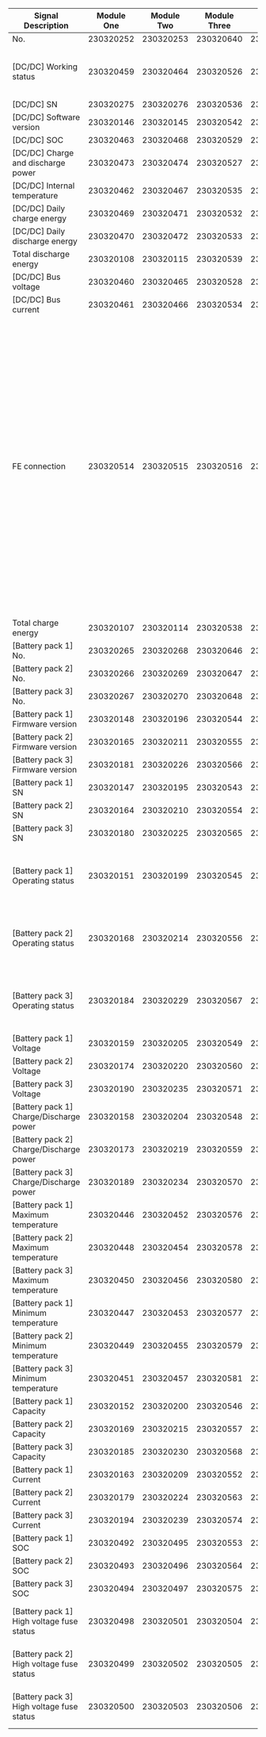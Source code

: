 | Signal Description              | Module One | Module Two | Module Three | Module Four | Possible Values                          |
|--------------------------------|------------|------------|--------------|-------------|-----------------------------------------|
| No.                            | 230320252  | 230320253  | 230320640   | 230320641  |                                         |
| [DC/DC] Working status         | 230320459  | 230320464  | 230320526   | 230320583  | 0: Offline, 1: Standby, 2: Running, 3: Fault, 4: Hibernation |
| [DC/DC] SN                     | 230320275  | 230320276  | 230320536   | 230320593  |                                         |
| [DC/DC] Software version       | 230320146  | 230320145  | 230320542   | 230320599  |                                         |
| [DC/DC] SOC                    | 230320463  | 230320468  | 230320529   | 230320586  | Unit: %                                 |
| [DC/DC] Charge and discharge power | 230320473  | 230320474  | 230320527   | 230320584  | Unit: kW                                |
| [DC/DC] Internal temperature   | 230320462  | 230320467  | 230320535   | 230320592  | Unit: ℃                                 |
| [DC/DC] Daily charge energy    | 230320469  | 230320471  | 230320532   | 230320589  | Unit: kWh                               |
| [DC/DC] Daily discharge energy | 230320470  | 230320472  | 230320533   | 230320590  | Unit: kWh                               |
| Total discharge energy         | 230320108  | 230320115  | 230320539   | 230320596  | Unit: kWh                               |
| [DC/DC] Bus voltage            | 230320460  | 230320465  | 230320528   | 230320585  | Unit: V                                 |
| [DC/DC] Bus current            | 230320461  | 230320466  | 230320534   | 230320591  | Unit: A                                 |
| FE connection                  | 230320514  | 230320515  | 230320516   | 230320517  | 0: Disconnected, 1: Connecting..., 2: Connected, 3: Connection failed, 4: Internal error, 5: Closed by peer, 6: Link error, 7: Port unreachable, 8: Peer certificate verification failed, 9: Local certificate abnormal, 20: Unsuccessful domain name resolution, 21: Server unreachable, 22: Link unresponsive, 23: Second challenge authentication failed |
| Total charge energy             | 230320107  | 230320114  | 230320538   | 230320595  | Unit: kWh                               |
| [Battery pack 1] No.           | 230320265  | 230320268  | 230320646   | 230320649  |                                         |
| [Battery pack 2] No.           | 230320266  | 230320269  | 230320647   | 230320650  |                                         |
| [Battery pack 3] No.           | 230320267  | 230320270  | 230320648   | 230320651  |                                         |
| [Battery pack 1] Firmware version | 230320148  | 230320196  | 230320544   | 230320601  |                                         |
| [Battery pack 2] Firmware version | 230320165  | 230320211  | 230320555   | 230320612  |                                         |
| [Battery pack 3] Firmware version | 230320181  | 230320226  | 230320566   | 230320623  |                                         |
| [Battery pack 1] SN            | 230320147  | 230320195  | 230320543   | 230320600  |                                         |
| [Battery pack 2] SN            | 230320164  | 230320210  | 230320554   | 230320611  |                                         |
| [Battery pack 3] SN            | 230320180  | 230320225  | 230320565   | 230320622  |                                         |
| [Battery pack 1] Operating status | 230320151  | 230320199  | 230320545   | 230320602  | 0: Offline, 1: Standby, 2: Running, 3: Fault, 4: Hibernation, 8: EOL |
| [Battery pack 2] Operating status | 230320168  | 230320214  | 230320556   | 230320613  | 0: Offline, 1: Standby, 2: Running, 3: Fault, 4: Hibernation, 8: EOL |
| [Battery pack 3] Operating status | 230320184  | 230320229  | 230320567   | 230320624  | 0: Offline, 1: Standby, 2: Running, 3: Fault, 4: Hibernation, 8: EOL |
| [Battery pack 1] Voltage       | 230320159  | 230320205  | 230320549   | 230320606  | Unit: V                                 |
| [Battery pack 2] Voltage       | 230320174  | 230320220  | 230320560   | 230320617  | Unit: V                                 |
| [Battery pack 3] Voltage       | 230320190  | 230320235  | 230320571   | 230320628  | Unit: V                                 |
| [Battery pack 1] Charge/Discharge power | 230320158  | 230320204  | 230320548   | 230320605  | Unit: kW                                |
| [Battery pack 2] Charge/Discharge power | 230320173  | 230320219  | 230320559   | 230320616  | Unit: kW                                |
| [Battery pack 3] Charge/Discharge power | 230320189  | 230320234  | 230320570   | 230320627  | Unit: kW                                |
| [Battery pack 1] Maximum temperature | 230320446  | 230320452  | 230320576   | 230320633  | Unit: ℃                                |
| [Battery pack 2] Maximum temperature | 230320448  | 230320454  | 230320578   | 230320635  | Unit: ℃                                |
| [Battery pack 3] Maximum temperature | 230320450  | 230320456  | 230320580   | 230320637  | Unit: ℃                                |
| [Battery pack 1] Minimum temperature | 230320447  | 230320453  | 230320577   | 230320634  | Unit: ℃                                |
| [Battery pack 2] Minimum temperature | 230320449  | 230320455  | 230320579   | 230320636  | Unit: ℃                                |
| [Battery pack 3] Minimum temperature | 230320451  | 230320457  | 230320581   | 230320638  | Unit: ℃                                |
| [Battery pack 1] Capacity       | 230320152  | 230320200  | 230320546   | 230320603  | Unit: Ah                                |
| [Battery pack 2] Capacity       | 230320169  | 230320215  | 230320557   | 230320614  | Unit: Ah                                |
| [Battery pack 3] Capacity       | 230320185  | 230320230  | 230320568   | 230320625  | Unit: Ah                                |
| [Battery pack 1] Current        | 230320163  | 230320209  | 230320552   | 230320609  | Unit: A                                 |
| [Battery pack 2] Current        | 230320179  | 230320224  | 230320563   | 230320620  | Unit: A                                 |
| [Battery pack 3] Current        | 230320194  | 230320239  | 230320574   | 230320631  | Unit: A                                 |
| [Battery pack 1] SOC            | 230320492  | 230320495  | 230320553   | 230320610  | Unit: %                                 |
| [Battery pack 2] SOC            | 230320493  | 230320496  | 230320564   | 230320621  | Unit: %                                 |
| [Battery pack 3] SOC            | 230320494  | 230320497  | 230320575   | 230320632  | Unit: %                                 |
| [Battery pack 1] High voltage fuse status | 230320498  | 230320501  | 230320504   | 230320507  | 0: Normal, 1: Open, 2: Short circuit, 3: Blow                            |
| [Battery pack 2] High voltage fuse status | 230320499  | 230320502  | 230320505   | 230320508  | 0: Normal, 1: Open, 2: Short circuit, 3: Blow                            |
| [Battery pack 3] High voltage fuse status | 230320500  | 230320503  | 230320506   | 230320509  | 0: Normal, 1: Open, 2: Short circuit, 3: Blow                            |
